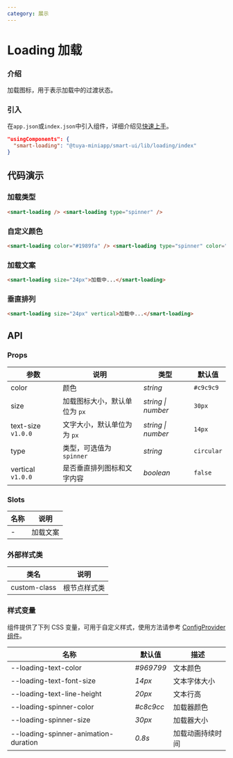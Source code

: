 ```yaml
---
category: 展示
---
```


# Loading 加载

### 介绍

加载图标，用于表示加载中的过渡状态。

### 引入

在`app.json`或`index.json`中引入组件，详细介绍见[快速上手](/material/smartui?comId=help-getting-started&appType=miniapp)。

```json
"usingComponents": {
  "smart-loading": "@tuya-miniapp/smart-ui/lib/loading/index"
}
```

## 代码演示

### 加载类型

```html
<smart-loading /> <smart-loading type="spinner" />
```

### 自定义颜色

```html
<smart-loading color="#1989fa" /> <smart-loading type="spinner" color="#1989fa" />
```

### 加载文案

```html
<smart-loading size="24px">加载中...</smart-loading>
```

### 垂直排列

```html
<smart-loading size="24px" vertical>加载中...</smart-loading>
```

## API

### Props

| 参数               | 说明                          | 类型               | 默认值     |
| ------------------ | ----------------------------- | ------------------ | ---------- |
| color              | 颜色                          | _string_           | `#c9c9c9`  |
| size               | 加载图标大小，默认单位为 `px` | _string \| number_ | `30px`     |
| text-size `v1.0.0` | 文字大小，默认单位为为 `px`   | _string \| number_ | `14px`     |
| type               | 类型，可选值为 `spinner`      | _string_           | `circular` |
| vertical `v1.0.0`  | 是否垂直排列图标和文字内容    | _boolean_          | `false`    |

### Slots

| 名称 | 说明     |
| ---- | -------- |
| -    | 加载文案 |

### 外部样式类

| 类名         | 说明         |
| ------------ | ------------ |
| custom-class | 根节点样式类 |

### 样式变量

组件提供了下列 CSS 变量，可用于自定义样式，使用方法请参考 [ConfigProvider 组件](/material/smartui?comId=config-provider&appType=miniapp)。

| 名称                          | 默认值                                 | 描述 |
| ----------------------------- | -------------------------------------- | ---- |
| --loading-text-color | _#969799_ | 文本颜色 |
| --loading-text-font-size | _14px_ | 文本字体大小 |
| --loading-text-line-height | _20px_ | 文本行高 |
| --loading-spinner-color | _#c8c9cc_ | 加载器颜色 |
| --loading-spinner-size | _30px_ | 加载器大小 |
| --loading-spinner-animation-duration | _0.8s_ | 加载动画持续时间 |